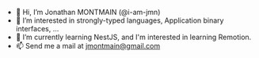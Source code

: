 - 👋 Hi, I’m Jonathan MONTMAIN (@i-am-jmn)
- 👀 I’m interested in strongly-typed languages, Application binary interfaces, ...
- 🌱 I’m currently learning NestJS, and I'm interested in learning Remotion.
- 📫 Send me a mail at jmontmain@gmail.com
